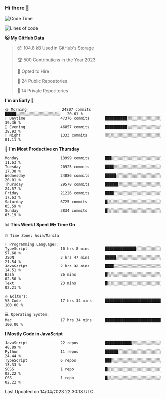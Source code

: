 ### Hi there 👋

<!--START_SECTION:waka-->
![Code Time](http://img.shields.io/badge/Code%20Time-196%20hrs%2046%20mins-blue)

![Lines of code](https://img.shields.io/badge/From%20Hello%20World%20I%27ve%20Written-56.0%20million%20lines%20of%20code-blue)

**🐱 My GitHub Data** 

> 📦 104.8 kB Used in GitHub's Storage 
 > 
> 🏆 500 Contributions in the Year 2023
 > 
> 💼 Opted to Hire
 > 
> 📜 24 Public Repositories 
 > 
> 🔑 14 Private Repositories 
 > 
**I'm an Early 🐤** 

```text
🌞 Morning                24807 commits       █████░░░░░░░░░░░░░░░░░░░░   20.61 % 
🌆 Daytime                47376 commits       ██████████░░░░░░░░░░░░░░░   39.36 % 
🌃 Evening                46857 commits       ██████████░░░░░░░░░░░░░░░   38.93 % 
🌙 Night                  1333 commits        ░░░░░░░░░░░░░░░░░░░░░░░░░   01.11 % 
```
📅 **I'm Most Productive on Thursday** 

```text
Monday                   13999 commits       ███░░░░░░░░░░░░░░░░░░░░░░   11.63 % 
Tuesday                  20925 commits       ████░░░░░░░░░░░░░░░░░░░░░   17.38 % 
Wednesday                24086 commits       █████░░░░░░░░░░░░░░░░░░░░   20.01 % 
Thursday                 29578 commits       ██████░░░░░░░░░░░░░░░░░░░   24.57 % 
Friday                   21226 commits       ████░░░░░░░░░░░░░░░░░░░░░   17.63 % 
Saturday                 6725 commits        █░░░░░░░░░░░░░░░░░░░░░░░░   05.59 % 
Sunday                   3834 commits        █░░░░░░░░░░░░░░░░░░░░░░░░   03.19 % 
```


📊 **This Week I Spent My Time On** 

```text
🕑︎ Time Zone: Asia/Manila

💬 Programming Languages: 
TypeScript               10 hrs 8 mins       ██████████████░░░░░░░░░░░   57.68 % 
JSON                     3 hrs 47 mins       █████░░░░░░░░░░░░░░░░░░░░   21.54 % 
JavaScript               2 hrs 32 mins       ████░░░░░░░░░░░░░░░░░░░░░   14.51 % 
Bash                     26 mins             █░░░░░░░░░░░░░░░░░░░░░░░░   02.50 % 
Text                     23 mins             █░░░░░░░░░░░░░░░░░░░░░░░░   02.21 % 

🔥 Editors: 
VS Code                  17 hrs 34 mins      █████████████████████████   100.00 % 

💻 Operating System: 
Mac                      17 hrs 34 mins      █████████████████████████   100.00 % 
```

**I Mostly Code in JavaScript** 

```text
JavaScript               22 repos            ████████████░░░░░░░░░░░░░   48.89 % 
Python                   11 repos            ██████░░░░░░░░░░░░░░░░░░░   24.44 % 
TypeScript               6 repos             ███░░░░░░░░░░░░░░░░░░░░░░   13.33 % 
SCSS                     1 repo              █░░░░░░░░░░░░░░░░░░░░░░░░   02.22 % 
CSS                      1 repo              █░░░░░░░░░░░░░░░░░░░░░░░░   02.22 % 
```




 Last Updated on 14/04/2023 22:30:18 UTC
<!--END_SECTION:waka-->
